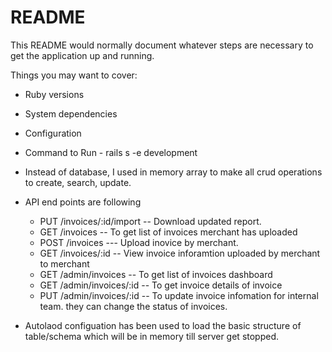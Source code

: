 # README

This README would normally document whatever steps are necessary to get the
application up and running.

Things you may want to cover:

* Ruby versions

* System dependencies

* Configuration

* Command to Run - rails s -e development

* Instead of database, I used in memory array to make all crud operations to create, search, update.

*  API end points are following
   *  PUT   /invoices/:id/import -- Download updated report. 
   *  GET   /invoices  -- To get list of invoices merchant has uploaded
   *  POST  /invoices  --- Upload inovice by merchant.
   *  GET   /invoices/:id -- View invoice inforamtion uploaded by merchant to merchant
   *  GET   /admin/invoices      -- To get list of invoices dashboard
   *  GET  /admin/invoices/:id   -- To get invoice details of invoice
   *  PUT  /admin/invoices/:id   -- To update invoice infomation for internal team. they can change the status of invoices.
   
* Autolaod configuation has been used to load the basic structure of table/schema which will be in memory till server get stopped.
